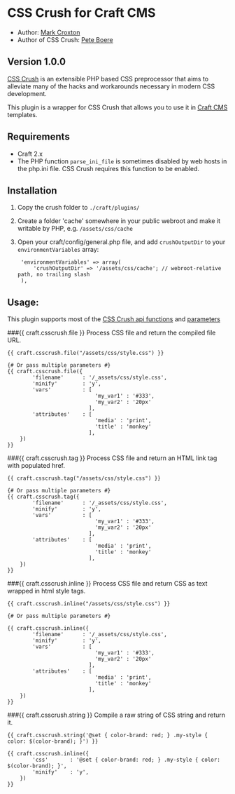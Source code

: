 # CSS Crush for Craft CMS

* Author: [Mark Croxton](http://hallmark-design.co.uk/)
* Author of CSS Crush: [Pete Boere](https://github.com/peteboere)

## Version 1.0.0

[CSS Crush](https://github.com/peteboere/css-crush) is an extensible PHP based CSS preprocessor that aims to alleviate many of the hacks and workarounds necessary in modern CSS development.

This plugin is a wrapper for CSS Crush that allows you to use it in [Craft CMS](http://buildwithcraft.com) templates.

## Requirements

* Craft 2.x
* The PHP function `parse_ini_file` is sometimes disabled by web hosts in the php.ini file. CSS Crush requires this function to be enabled.

## Installation

1. Copy the crush folder to `./craft/plugins/`
2. Create a folder 'cache' somewhere in your public webroot and make it writable by PHP, e.g. `/assets/css/cache`
3. Open your craft/config/general.php file, and add `crushOutputDir` to your `environmentVariables` array:

 		'environmentVariables' => array(
    		'crushOutputDir' => '/assets/css/cache'; // webroot-relative path, no trailing slash
		),


## Usage:

This plugin supports most of the [CSS Crush api functions](http://the-echoplex.net/csscrush/#api--functions) and [parameters](http://the-echoplex.net/csscrush/#api--options)


###{{ craft.csscrush.file }}
Process CSS file and return the compiled file URL.

	{{ craft.csscrush.file("/assets/css/style.css") }}

	{# Or pass multiple parameters #}
	{{ craft.csscrush.file({
			'filename' 		: '/_assets/css/style.css',
			'minify' 		: 'y',
			'vars' 			: [	
								'my_var1' : '#333',
								'my_var2' : '20px'
							  ],
			'attributes' 	: [
								'media' : 'print',
								'title' : 'monkey'
							  ],
		}) 
	}}

###{{ craft.csscrush.tag }}
Process CSS file and return an HTML link tag with populated href.

	{{ craft.csscrush.tag("/assets/css/style.css") }}

	{# Or pass multiple parameters #}
	{{ craft.csscrush.tag({
			'filename' 		: '/_assets/css/style.css',
			'minify' 		: 'y',
			'vars' 			: [	
								'my_var1' : '#333',
								'my_var2' : '20px'
							  ],
			'attributes' 	: [
								'media' : 'print',
								'title' : 'monkey'
							  ],
		}) 
	}}


###{{ craft.csscrush.inline }}
Process CSS file and return CSS as text wrapped in html style tags.

	{{ craft.csscrush.inline("/assets/css/style.css") }}

	{# Or pass multiple parameters #}

	{{ craft.csscrush.inline({
			'filename' 		: '/_assets/css/style.css',
			'minify' 		: 'y',
			'vars' 			: [	
								'my_var1' : '#333',
								'my_var2' : '20px'
							  ],
			'attributes' 	: [
								'media' : 'print',
								'title' : 'monkey'
							  ],
		}) 
	}}

###{{ craft.csscrush.string }}
Compile a raw string of CSS string and return it.

	{{ craft.csscrush.string('@set { color-brand: red; } .my-style { color: $(color-brand); }') }}

	{{ craft.csscrush.inline({
			'css' 		: '@set { color-brand: red; } .my-style { color: $(color-brand); }',
			'minify' 	: 'y',
		}) 
	}}
